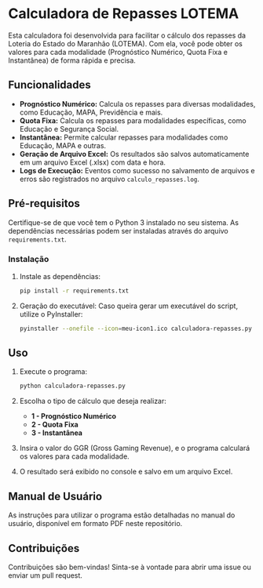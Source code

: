 
# Calculadora de Repasses LOTEMA

Esta calculadora foi desenvolvida para facilitar o cálculo dos repasses da Loteria do Estado do Maranhão (LOTEMA). Com ela, você pode obter os valores para cada modalidade (Prognóstico Numérico, Quota Fixa e Instantânea) de forma rápida e precisa.

## Funcionalidades

- **Prognóstico Numérico:** Calcula os repasses para diversas modalidades, como Educação, MAPA, Previdência e mais.
- **Quota Fixa:** Calcula os repasses para modalidades específicas, como Educação e Segurança Social.
- **Instantânea:** Permite calcular repasses para modalidades como Educação, MAPA e outras.
- **Geração de Arquivo Excel:** Os resultados são salvos automaticamente em um arquivo Excel (.xlsx) com data e hora.
- **Logs de Execução:** Eventos como sucesso no salvamento de arquivos e erros são registrados no arquivo `calculo_repasses.log`.

## Pré-requisitos

Certifique-se de que você tem o Python 3 instalado no seu sistema. As dependências necessárias podem ser instaladas através do arquivo `requirements.txt`.

### Instalação

1. Instale as dependências:
   ```bash
   pip install -r requirements.txt
   ```

2. Geração do executável:
   Caso queira gerar um executável do script, utilize o PyInstaller:
   ```bash
   pyinstaller --onefile --icon=meu-icon1.ico calculadora-repasses.py
   ```

## Uso

1. Execute o programa:
   ```bash
   python calculadora-repasses.py
   ```

2. Escolha o tipo de cálculo que deseja realizar:
   - **1 - Prognóstico Numérico**
   - **2 - Quota Fixa**
   - **3 - Instantânea**

3. Insira o valor do GGR (Gross Gaming Revenue), e o programa calculará os valores para cada modalidade.

4. O resultado será exibido no console e salvo em um arquivo Excel.

## Manual de Usuário

As instruções para utilizar o programa estão detalhadas no manual do usuário, disponível em formato PDF neste repositório.

## Contribuições

Contribuições são bem-vindas! Sinta-se à vontade para abrir uma issue ou enviar um pull request.

``` 